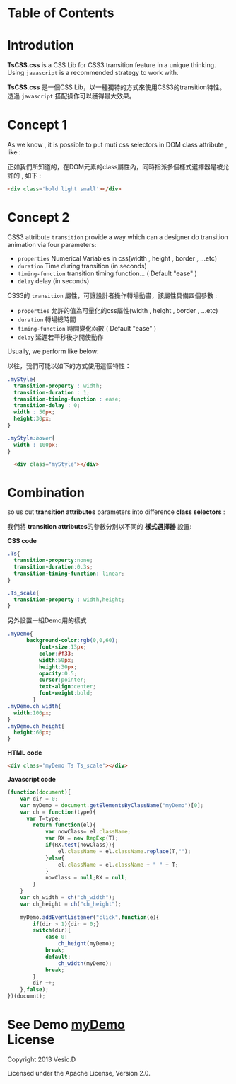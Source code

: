 Table of Contents
=================

Introdution
===========
**TsCSS.css** is a CSS Lib for CSS3 transition feature in a unique thinking.
Using `javascript` is a recommended strategy to work with.

**TsCSS.css** 是一個CSS Lib，以一種獨特的方式來使用CSS3的transition特性。透過 `javascript` 搭配操作可以獲得最大效果。

Concept 1
=========
As we know , it is possible to put muti css selectors in DOM class attribute , like :

正如我們所知道的，在DOM元素的class屬性內，同時指派多個樣式選擇器是被允許的 , 如下 :
```html
<div class='bold light small'></div>
```

Concept 2
=========
CSS3 attribute `transition` provide a way which can a  designer do transition animation via four parameters:
- `properties` Numerical Variables in css(width , height , border , ...etc)
- `duration`  Time during transition (in seconds)
- `timing-function` transition timing function... ( Default "ease" )
- `delay` delay (in seconds)

CSS3的 `transition` 屬性，可讓設計者操作轉場動畫，該屬性具備四個參數 : 
- `properties` 允許的值為可量化的css屬性(width , height , border , ...etc)
- `duration`  轉場總時間
- `timing-function` 時間變化函數 ( Default "ease" )
- `delay` 延遲若干秒後才開使動作

Usually, we perform like below:

以往，我們可能以如下的方式使用這個特性：

```css
.myStyle{
  transition-property : width;
  transition-duration : 1;
  transition-timing-function : ease;
  transition-delay : 0;
  width : 50px;
  height:30px;
}

.myStyle:hover{
  width : 100px;
}
```
```html
  <div class="myStyle"></div>
```

Combination
===========
so us cut **transition attributes** parameters into difference **class selectors** :

我們將 **transition attributes**的參數分別以不同的 **樣式選擇器** 設置:

**CSS code**
```css
.Ts{
  transition-property:none;
  transition-duration:0.3s;
  transition-timing-function: linear;
}

.Ts_scale{
  transition-property : width,height;
}

```
另外設置一組Demo用的樣式

```css
.myDemo{
  	  background-color:rgb(0,0,60);
		  font-size:13px;
		  color:#f33;
		  width:50px;
		  height:30px;
		  opacity:0.5;
		  cursor:pointer;
		  text-align:center;
		  font-weight:bold;
		}
.myDemo.ch_width{
  width:100px;
}
.myDemo.ch_height{
  height:60px;
}

```

**HTML code**
```html
<div class='myDemo Ts Ts_scale'></div>
```

**Javascript code**
```javascript
(function(document){
    var dir = 0;
    var myDemo = document.getElementsByClassName("myDemo")[0];
    var ch = function(type){
      var T=type;
    	return function(el){
    		var nowClass= el.className;
    		var RX = new RegExp(T);
    		if(RX.test(nowClass)){
    			el.className = el.className.replace(T,"");
    		}else{
    			el.className = el.className + " " + T;
    		}	
    		nowClass = null;RX = null;
    	}
    }
    var ch_width = ch("ch_width");
    var ch_height = ch("ch_height");
    
    myDemo.addEventListener("click",function(e){
    	if(dir > 1){dir = 0;}
    	switch(dir){
    		case 0:
    			ch_height(myDemo);
    		break;
    		default:
    			ch_width(myDemo);
    		break;
    	}		  	
      	dir ++;
    },false);  
})(documnt);
```
**See Demo**
[myDemo](http://codepen.io/anon/pen/eGfJA)<br>
License
=======
Copyright 2013 Vesic.D

Licensed under the Apache License, Version 2.0.



